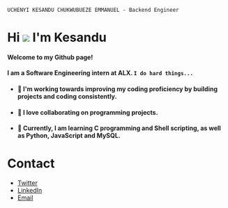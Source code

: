 ```
UCHENYI KESANDU CHUKWUBUEZE EMMANUEL - Backend Engineer
```
# Hi  ![](https://user-images.githubusercontent.com/18350557/176309783-0785949b-9127-417c-8b55-ab5a4333674e.gif) I'm Kesandu

#### Welcome to my Github page!
#### I am a Software Engineering intern at ALX. `I do hard things...`

- #### 🔭 I'm working towards improving my coding proficiency by building projects and coding consistently.
- #### 👯 I love collaborating on programming projects.
- #### 🧠  Currently, I am learning C programming and Shell scripting, as well as Python, JavaScript and MySQL.

# Contact 
* [Twitter](https://twitter.com/uchekes_)
* [LinkedIn](https://linkedin.com/in/uchekes)
* [Email](mailto:uchenyikesandu@gmail.com)

